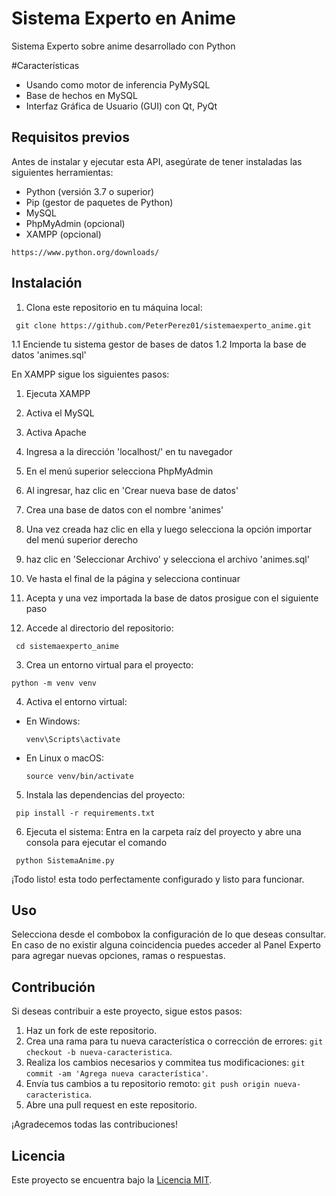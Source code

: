 # Sistema Experto en Anime
Sistema Experto sobre anime desarrollado con Python

#Características
- Usando como motor de inferencia PyMySQL
- Base de hechos en MySQL
- Interfaz Gráfica de Usuario (GUI) con Qt, PyQt

## Requisitos previos

Antes de instalar y ejecutar esta API, asegúrate de tener instaladas las siguientes herramientas:

- Python (versión 3.7 o superior)
- Pip (gestor de paquetes de Python)
- MySQL
- PhpMyAdmin (opcional)
- XAMPP (opcional)

`https://www.python.org/downloads/`

## Instalación

1. Clona este repositorio en tu máquina local:
<pre><code> git clone https://github.com/PeterPerez01/sistemaexperto_anime.git </code></pre>

  1.1 Enciende tu sistema gestor de bases de datos
  1.2 Importa la base de datos 'animes.sql'
  
  En XAMPP sigue los siguientes pasos:
  1. Ejecuta XAMPP
  2. Activa el MySQL
  3. Activa Apache
  4. Ingresa a la dirección 'localhost/' en tu navegador
  5. En el menú superior selecciona PhpMyAdmin
  6. Al ingresar, haz clic en 'Crear nueva base de datos'
  7. Crea una base de datos con el nombre 'animes'
  8. Una vez creada haz clic en ella y luego selecciona la opción importar del menú superior derecho
  9. haz clic en 'Seleccionar Archivo' y selecciona el archivo 'animes.sql'
  10. Ve hasta el final de la página y selecciona continuar
  11. Acepta y una vez importada la base de datos prosigue con el siguiente paso

2. Accede al directorio del repositorio:
<pre><code> cd sistemaexperto_anime </code></pre>


3. Crea un entorno virtual para el proyecto:
<pre><code>python -m venv venv</code></pre>


4. Activa el entorno virtual:

- En Windows:

  ```
  venv\Scripts\activate
  ```

- En Linux o macOS:

  ```
  source venv/bin/activate
  ```

5. Instala las dependencias del proyecto:
<pre><code> pip install -r requirements.txt </code></pre>

6. Ejecuta el sistema:
Entra en la carpeta raíz del proyecto y abre una consola para ejecutar el comando
<pre><code> python SistemaAnime.py </code></pre>


¡Todo listo! esta todo perfectamente configurado y listo para funcionar.


## Uso

Selecciona desde el combobox la configuración de lo que deseas consultar.
En caso de no existir alguna coincidencia puedes acceder al Panel Experto para agregar nuevas opciones, ramas o respuestas.



## Contribución

Si deseas contribuir a este proyecto, sigue estos pasos:

1. Haz un fork de este repositorio.
2. Crea una rama para tu nueva característica o corrección de errores: `git checkout -b nueva-caracteristica`.
3. Realiza los cambios necesarios y commitea tus modificaciones: `git commit -am 'Agrega nueva característica'`.
4. Envía tus cambios a tu repositorio remoto: `git push origin nueva-caracteristica`.
5. Abre una pull request en este repositorio.

¡Agradecemos todas las contribuciones!

## Licencia

Este proyecto se encuentra bajo la [Licencia MIT](LICENSE).

